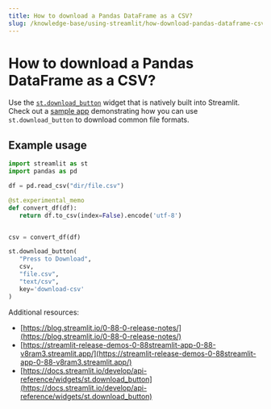 ```yaml
---
title: How to download a Pandas DataFrame as a CSV?
slug: /knowledge-base/using-streamlit/how-download-pandas-dataframe-csv
---
```


# How to download a Pandas DataFrame as a CSV?

Use the [`st.download_button`](/develop/api-reference/widgets/st.download_button) widget that is natively built into Streamlit. Check out a [sample app](https://streamlit-release-demos-0-88streamlit-app-0-88-v8ram3.streamlit.app/) demonstrating how you can use `st.download_button` to download common file formats.

## Example usage

```python
import streamlit as st
import pandas as pd

df = pd.read_csv("dir/file.csv")

@st.experimental_memo
def convert_df(df):
   return df.to_csv(index=False).encode('utf-8')


csv = convert_df(df)

st.download_button(
   "Press to Download",
   csv,
   "file.csv",
   "text/csv",
   key='download-csv'
)
```

Additional resources:

- [https://blog.streamlit.io/0-88-0-release-notes/](https://blog.streamlit.io/0-88-0-release-notes/)
- [https://streamlit-release-demos-0-88streamlit-app-0-88-v8ram3.streamlit.app/](https://streamlit-release-demos-0-88streamlit-app-0-88-v8ram3.streamlit.app/)
- [https://docs.streamlit.io/develop/api-reference/widgets/st.download_button](https://docs.streamlit.io/develop/api-reference/widgets/st.download_button)
